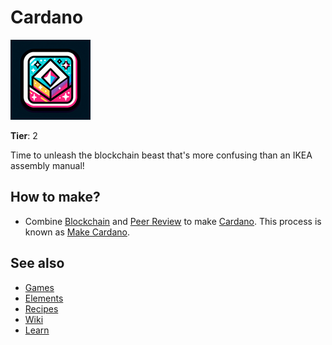 # Cardano

![](../images/item.cardano.png)

**Tier**: 2

Time to unleash the blockchain beast that's more confusing than an IKEA assembly manual!

## How to make?

* Combine [Blockchain](/wiki/elements/blockchain) and [Peer Review](/wiki/elements/peer-review) to make [Cardano](/wiki/elements/cardano). This process is known as [Make Cardano](/wiki/recipes/make-cardano).

## See also

* [Games](/wiki/games)
* [Elements](/wiki/elements)
* [Recipes](/wiki/recipes)
* [Wiki](/wiki/index)
* [Learn](/learn/index)